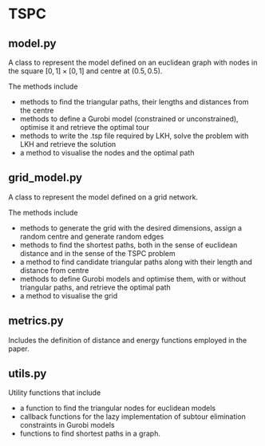 # TSPC
## model.py
A class to represent the model defined on an euclidean graph with nodes in the square $[0,1] \times [0,1]$ and centre at $(0.5,0.5)$.

The methods include
- methods to find the triangular paths, their lengths and distances from the centre
- methods to define a Gurobi model (constrained or unconstrained), optimise it and retrieve the optimal tour
- methods to write the .tsp file required by LKH, solve the problem with LKH and retrieve the solution
- a method to visualise the nodes and the optimal path

## grid_model.py
A class to represent the model defined on a grid network.

The methods include
- methods to generate the grid with the desired dimensions, assign a random centre and generate random edges
- methods to find the shortest paths, both in the sense of euclidean distance and in the sense of the TSPC problem
- a method to find candidate triangular paths along with their length and distance from centre
- methods to define Gurobi models and optimise them, with or without triangular paths, and retrieve the optimal path
- a method to visualise the grid

## metrics.py
Includes the definition of distance and energy functions employed in the paper.

## utils.py
Utility functions that include
- a function to find the triangular nodes for euclidean models
- callback functions for the lazy implementation of subtour elimination constraints in Gurobi models
- functions to find shortest paths in a graph.
